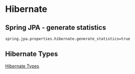 # Hibernate

## Spring JPA - generate statistics

```
spring.jpa.properties.hibernate.generate_statistics=true
```

## Hibernate Types

[Hibernate Types](https://github.com/vladmihalcea/hibernate-types)
